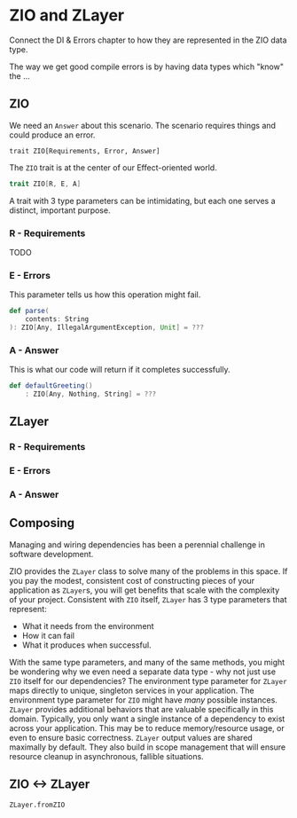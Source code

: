 # ZIO and ZLayer

Connect the DI & Errors chapter to how they are represented in the ZIO data type.

The way we get good compile errors is by having data types which "know" the ...


## ZIO

We need an `Answer` about this scenario.  The scenario requires things and could produce an error.
```
trait ZIO[Requirements, Error, Answer]
```


The `ZIO` trait is at the center of our Effect-oriented world.

```scala
trait ZIO[R, E, A]
```

A trait with 3 type parameters can be intimidating, but each one serves a distinct, important purpose.

### R - Requirements

TODO

### E - Errors

This parameter tells us how this operation might fail.

```scala mdoc
def parse(
    contents: String
): ZIO[Any, IllegalArgumentException, Unit] = ???
```

### A - Answer

This is what our code will return if it completes successfully.

```scala mdoc
def defaultGreeting()
    : ZIO[Any, Nothing, String] = ???
```


## ZLayer

### R - Requirements
### E - Errors
### A - Answer

## Composing

Managing and wiring dependencies has been a perennial challenge in software development.

ZIO provides the `ZLayer` class to solve many of the problems in this space.
If you pay the modest, consistent cost of constructing pieces of your application as `ZLayer`s, you will get benefits that scale with the complexity of your project.
Consistent with `ZIO` itself, `ZLayer` has 3 type parameters that represent:

- What it needs from the environment
- How it can fail
- What it produces when successful.

With the same type parameters, and many of the same methods, you might be wondering why we even need a separate data type - why not just use `ZIO` itself for our dependencies?
The environment type parameter for `ZLayer` maps directly to unique, singleton services in your application.
The environment type parameter for `ZIO` might have *many* possible instances.
`ZLayer` provides additional behaviors that are valuable specifically in this domain.
Typically, you only want a single instance of a dependency to exist across your application.
This may be to reduce memory/resource usage, or even to ensure basic correctness.
`ZLayer` output values are shared maximally by default.
They also build in scope management that will ensure resource cleanup in asynchronous, fallible situations.

## ZIO <-> ZLayer

`ZLayer.fromZIO`
